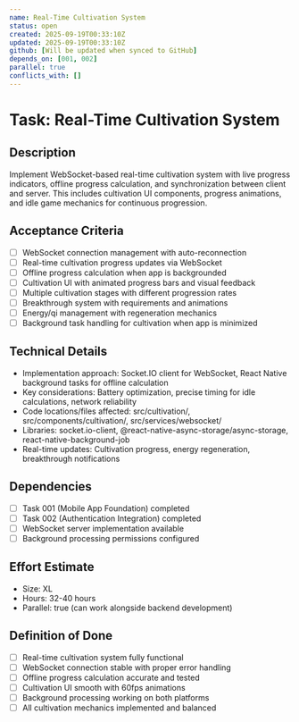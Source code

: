 ```yaml
---
name: Real-Time Cultivation System
status: open
created: 2025-09-19T00:33:10Z
updated: 2025-09-19T00:33:10Z
github: [Will be updated when synced to GitHub]
depends_on: [001, 002]
parallel: true
conflicts_with: []
---
```


# Task: Real-Time Cultivation System

## Description
Implement WebSocket-based real-time cultivation system with live progress indicators, offline progress calculation, and synchronization between client and server. This includes cultivation UI components, progress animations, and idle game mechanics for continuous progression.

## Acceptance Criteria
- [ ] WebSocket connection management with auto-reconnection
- [ ] Real-time cultivation progress updates via WebSocket
- [ ] Offline progress calculation when app is backgrounded
- [ ] Cultivation UI with animated progress bars and visual feedback
- [ ] Multiple cultivation stages with different progression rates
- [ ] Breakthrough system with requirements and animations
- [ ] Energy/qi management with regeneration mechanics
- [ ] Background task handling for cultivation when app is minimized

## Technical Details
- Implementation approach: Socket.IO client for WebSocket, React Native background tasks for offline calculation
- Key considerations: Battery optimization, precise timing for idle calculations, network reliability
- Code locations/files affected: src/cultivation/, src/components/cultivation/, src/services/websocket/
- Libraries: socket.io-client, @react-native-async-storage/async-storage, react-native-background-job
- Real-time updates: Cultivation progress, energy regeneration, breakthrough notifications

## Dependencies
- [ ] Task 001 (Mobile App Foundation) completed
- [ ] Task 002 (Authentication Integration) completed
- [ ] WebSocket server implementation available
- [ ] Background processing permissions configured

## Effort Estimate
- Size: XL
- Hours: 32-40 hours
- Parallel: true (can work alongside backend development)

## Definition of Done
- [ ] Real-time cultivation system fully functional
- [ ] WebSocket connection stable with proper error handling
- [ ] Offline progress calculation accurate and tested
- [ ] Cultivation UI smooth with 60fps animations
- [ ] Background processing working on both platforms
- [ ] All cultivation mechanics implemented and balanced